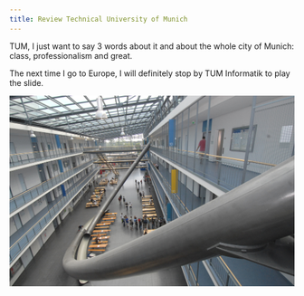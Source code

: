 ```yaml
---
title: Review Technical University of Munich
---
```

TUM, I just want to say 3 words about it and about the whole city of Munich: class, professionalism and great.

The next time I go to Europe, I will definitely stop by TUM Informatik to play the slide.

<img src="https://raw.githubusercontent.com/peace195/peace195.github.io/master/images/TUM.jpg" alt="bilstm"/>